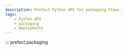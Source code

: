 ```yaml
---
description: Prefect Python API for packaging flows.
tags:
    - Python API
    - packaging
    - deployments
---
```


::: prefect.packaging